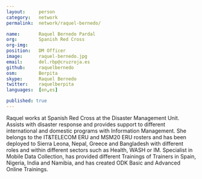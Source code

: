 ```yaml
---
layout:     person
category:   network
permalink:  network/raquel-bernedo/

name:       Raquel Bernedo Pardal
org:        Spanish Red Cross
org-img:    
position:   DM Officer
image:      raquel-bernedo.jpg
email:      del.rbp@cruzroja.es
github:     raquelbernedo
osm:        Berpita
skype:      Raquel Bernedo
twitter:    raquelberpita
languages:  [en,es]

published: true
---
```


Raquel works at Spanish Red Cross at the Disaster Management Unit. Assists with disaster response and provides support to different international and domestic programs with Information Management. She belongs to the IT&TELECOM ERU and MSM20 ERU rosters and has been deployed to Sierra Leona, Nepal, Greece and Bangladesh with different roles and within different sectors such as Health, WASH or IM. Specialist in Mobile Data Collection, has provided different Trainings of Trainers in Spain, Nigeria, India and Namibia, and has created ODK Basic and Advanced Online Trainings. 
